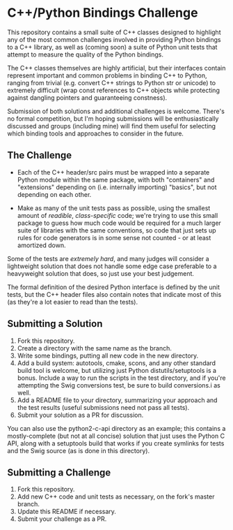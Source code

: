 # C++/Python Bindings Challenge

This repository contains a small suite of C++ classes designed to highlight any of the most common challenges involved in providing Python bindings to a C++ library, as well as (coming soon) a suite of Python unit tests that attempt to measure the quality of the Python bindings.

The C++ classes themselves are highly artificial, but their interfaces contain represent important and common problems in binding C++ to Python, ranging from trivial (e.g. convert C++ strings to Python str or unicode) to extremely difficult (wrap const references to C++ objects while protecting against dangling pointers and guaranteeing constness).

Submission of both solutions and additional challenges is welcome.  There's no formal competition, but I'm hoping submissions will be enthusiastically discussed and groups (including mine) will find them useful for selecting which binding tools and approaches to consider in the future.

## The Challenge

 - Each of the C++ header/src pairs must be wrapped into a separate Python module within the same package, with both "containers" and "extensions" depending on (i.e. internally importing) "basics", but not depending on each other.

 - Make as many of the unit tests pass as possible, using the smallest amount of *readible*, *class-specific* code; we're trying to use this small package to guess how much code would be required for a much larger suite of libraries with the same conventions, so code that just sets up rules for code generators is in some sense not counted - or at least amortized down.

Some of the tests are *extremely hard*, and many judges will consider a lightweight solution that does not handle some edge case preferable to a heavyweight solution that does, so just use your best judgement.

The formal definition of the desired Python interface is defined by the unit tests, but the C++ header files also contain notes that indicate most of this (as they're a lot easier to read than the tests).

## Submitting a Solution

1. Fork this repository.
2. Create a directory with the same name as the branch.
3. Write some bindings, putting all new code in the new directory.
4. Add a build system: autotools, cmake, scons, and any other standard build tool is welcome, but utilizing just Python distutils/setuptools is a bonus.  Include a way to run the scripts in the test directory, and if you're attempting the Swig conversions test, be sure to build conversions.i as well.
5. Add a README file to your directory, summarizing your approach and the
test results (useful submissions need not pass all tests).
6. Submit your solution as a PR for discussion.

You can also use the python2-c-api directory as an example; this contains a mostly-complete (but not at all concise) solution that just uses the Python C API, along with a setuptools build that works if you create symlinks for tests and the Swig source (as is done in this directory).

## Submitting a Challenge

1. Fork this repository.
2. Add new C++ code and unit tests as necessary, on the fork's master branch.
3. Update this README if necessary.
4. Submit your challenge as a PR.
